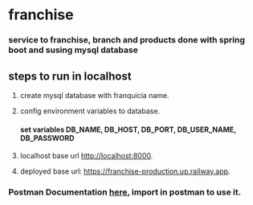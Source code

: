 # franchise

### service to franchise, branch and products done with spring boot and susing mysql database

## steps to run in localhost
1. create mysql database with franquicia name.
2. config environment variables to database.  
   #### set variables DB_NAME, DB_HOST, DB_PORT, DB_USER_NAME, DB_PASSWORD  

3. localhost base url <ins>http://localhost:8000</ins>.
4. deployed base url: <ins>https://franchise-production.up.railway.app</ins>.

### **Postman Documentation** [here](Franquicia.postman_collection.json), import in postman to use it.
